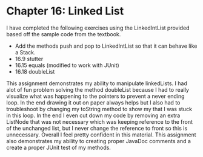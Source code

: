 # Chapter 16: Linked List

I have completed the following exercises using the LinkedIntList provided based off the sample code from the textbook.

- Add the methods push and pop to LinkedIntList so that it can behave like a Stack.
- 16.9 stutter
- 16.15 equals (modified to work with JUnit)
- 16.18 doubleList

This assignment demonstrates my ability to manipulate linkedLists. I had alot of fun problem solving the method doubleList because I had to really visualize what
was happening to the pointers to prevent a never ending loop. In the end drawing it out on paper always helps but I also had to troubleshoot by changing my toString 
method to show my that I was stuck in this loop. In the end I even cut down my code by removing an extra ListNode that was not necessary which was keeping reference to the
front of the unchanged list, but I never change the reference to front so this is unnecessary. Overall I feel pretty confident in this material. This assignment also demonstrates
my ability to creating proper JavaDoc comments and a create a proper JUnit test of my methods.
